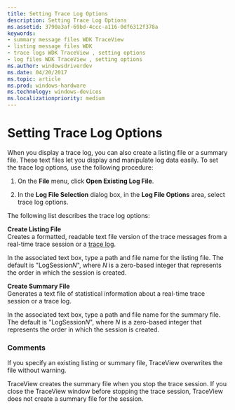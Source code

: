 ```yaml
---
title: Setting Trace Log Options
description: Setting Trace Log Options
ms.assetid: 3790a3af-69bd-4ccc-a116-0df6312f378a
keywords:
- summary message files WDK TraceView
- listing message files WDK
- trace logs WDK TraceView , setting options
- log files WDK TraceView , setting options
ms.author: windowsdriverdev
ms.date: 04/20/2017
ms.topic: article
ms.prod: windows-hardware
ms.technology: windows-devices
ms.localizationpriority: medium
---
```


# Setting Trace Log Options


When you display a trace log, you can also create a listing file or a summary file. These text files let you display and manipulate log data easily. To set the trace log options, use the following procedure:

1.  On the **File** menu, click **Open Existing Log File**.

2.  In the **Log File Selection** dialog box, in the **Log File Options** area, select trace log options.

The following list describes the trace log options:

<span id="Create_Listing_File"></span><span id="create_listing_file"></span><span id="CREATE_LISTING_FILE"></span>**Create Listing File**  
Creates a formatted, readable text file version of the trace messages from a real-time trace session or a [trace log](trace-log.md).

In the associated text box, type a path and file name for the listing file. The default is "LogSession*N*", where *N* is a zero-based integer that represents the order in which the session is created.

<span id="Create_Summary_File"></span><span id="create_summary_file"></span><span id="CREATE_SUMMARY_FILE"></span>**Create Summary File**  
Generates a text file of statistical information about a real-time trace session or a trace log.

In the associated text box, type a path and file name for the summary file. The default is "LogSession*N*", where *N* is a zero-based integer that represents the order in which the session is created.

### <span id="comments"></span><span id="COMMENTS"></span>Comments

If you specify an existing listing or summary file, TraceView overwrites the file without warning.

TraceView creates the summary file when you stop the trace session. If you close the TraceView window before stopping the trace session, TraceView does not create a summary file for the session.

 

 





